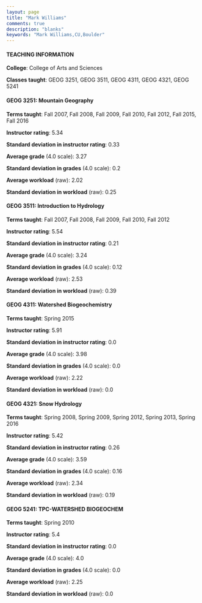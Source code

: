 ```yaml
---
layout: page
title: "Mark Williams" 
comments: true
description: "blanks"
keywords: "Mark Williams,CU,Boulder"
---
```

<head>
<script src="https://ajax.googleapis.com/ajax/libs/jquery/2.1.3/jquery.min.js"></script>
<script src="https://dl.dropboxusercontent.com/s/pc42nxpaw1ea4o9/highcharts.js?dl=0"></script>
<!-- <script src="../assets/js/highcharts.js"></script> -->
<style type="text/css">@font-face {
	font-family: "Bebas Neue";
	src: url(https://www.filehosting.org/file/details/544349/BebasNeue Regular.otf) format("opentype");
	}
	h1.Bebas { 
		font-family: "Bebas Neue", Verdana, Tahoma;
	}
</style>
</head>
	   
#### TEACHING INFORMATION

**College**: College of Arts and Sciences

**Classes taught**: GEOG 3251, GEOG 3511, GEOG 4311, GEOG 4321, GEOG 5241

#### GEOG 3251: Mountain Geography

**Terms taught**: Fall 2007, Fall 2008, Fall 2009, Fall 2010, Fall 2012, Fall 2015, Fall 2016

**Instructor rating**: 5.34

**Standard deviation in instructor rating**: 0.33

**Average grade** (4.0 scale): 3.27

**Standard deviation in grades** (4.0 scale): 0.2

**Average workload** (raw): 2.02

**Standard deviation in workload** (raw): 0.25

#### GEOG 3511: Introduction to Hydrology

**Terms taught**: Fall 2007, Fall 2008, Fall 2009, Fall 2010, Fall 2012

**Instructor rating**: 5.54

**Standard deviation in instructor rating**: 0.21

**Average grade** (4.0 scale): 3.24

**Standard deviation in grades** (4.0 scale): 0.12

**Average workload** (raw): 2.53

**Standard deviation in workload** (raw): 0.39

#### GEOG 4311: Watershed Biogeochemistry

**Terms taught**: Spring 2015

**Instructor rating**: 5.91

**Standard deviation in instructor rating**: 0.0

**Average grade** (4.0 scale): 3.98

**Standard deviation in grades** (4.0 scale): 0.0

**Average workload** (raw): 2.22

**Standard deviation in workload** (raw): 0.0

#### GEOG 4321: Snow Hydrology

**Terms taught**: Spring 2008, Spring 2009, Spring 2012, Spring 2013, Spring 2016

**Instructor rating**: 5.42

**Standard deviation in instructor rating**: 0.26

**Average grade** (4.0 scale): 3.59

**Standard deviation in grades** (4.0 scale): 0.16

**Average workload** (raw): 2.34

**Standard deviation in workload** (raw): 0.19

#### GEOG 5241: TPC-WATERSHED BIOGEOCHEM

**Terms taught**: Spring 2010

**Instructor rating**: 5.4

**Standard deviation in instructor rating**: 0.0

**Average grade** (4.0 scale): 4.0

**Standard deviation in grades** (4.0 scale): 0.0

**Average workload** (raw): 2.25

**Standard deviation in workload** (raw): 0.0

